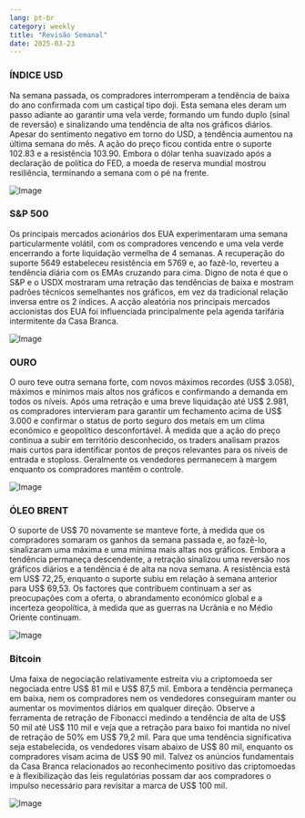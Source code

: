 ```yaml
---
lang: pt-br
category: weekly
title: "Revisão Semanal"
date: 2025-03-23
---
```


### ÍNDICE USD

Na semana passada, os compradores interromperam a tendência de baixa do ano confirmada com um castiçal tipo doji. Esta semana eles deram um passo adiante ao garantir uma vela verde, formando um fundo duplo (sinal de reversão) e sinalizando uma tendência de alta nos gráficos diários. Apesar do sentimento negativo em torno do USD, a tendência aumentou na última semana do mês. A ação do preço ficou contida entre o suporte 102.83 e a resistência 103.90. Embora o dólar tenha suavizado após a declaração de política do FED, a moeda de reserva mundial mostrou resiliência, terminando a semana com o pé na frente.

![Image](https://markleighedu.github.io/img/Mar-2025/23-Mar-2025/usdindex.jpg)

### S&P 500

Os principais mercados acionários dos EUA experimentaram uma semana particularmente volátil, com os compradores vencendo e uma vela verde encerrando a forte liquidação vermelha de 4 semanas. A recuperação do suporte 5649 estabeleceu resistência em 5769 e, ao fazê-lo, reverteu a tendência diária com os EMAs cruzando para cima. Digno de nota é que o S&P e o USDX mostraram uma retração das tendências de baixa e mostram padrões técnicos semelhantes nos gráficos, em vez da tradicional relação inversa entre os 2 índices. A acção aleatória nos principais mercados accionistas dos EUA foi influenciada principalmente pela agenda tarifária intermitente da Casa Branca.

![Image](https://markleighedu.github.io/img/Mar-2025/23-Mar-2025/sp500.jpg)

### OURO

O ouro teve outra semana forte, com novos máximos recordes (US$ 3.058), máximos e mínimos mais altos nos gráficos e confirmando a demanda em todos os níveis. Após uma retração e uma breve liquidação até US$ 2.981, os compradores intervieram para garantir um fechamento acima de US$ 3.000 e confirmar o status de porto seguro dos metais em um clima econômico e geopolítico desconfortável. À medida que a ação do preço continua a subir em território desconhecido, os traders analisam prazos mais curtos para identificar pontos de preços relevantes para os níveis de entrada e stoploss. Geralmente os vendedores permanecem à margem enquanto os compradores mantêm o controle. 

![Image](https://markleighedu.github.io/img/Mar-2025/23-Mar-2025/gold.jpg)

### ÓLEO BRENT

O suporte de US$ 70 novamente se manteve forte, à medida que os compradores somaram os ganhos da semana passada e, ao fazê-lo, sinalizaram uma máxima e uma mínima mais altas nos gráficos. Embora a tendência permaneça descendente, a retração sinalizou uma reversão nos gráficos diários e a tendência é de alta na nova semana. A resistência está em US$ 72,25, enquanto o suporte subiu em relação à semana anterior para US$ 69,53. Os factores que contribuem continuam a ser as preocupações com a oferta, o abrandamento económico global e a incerteza geopolítica, à medida que as guerras na Ucrânia e no Médio Oriente continuam.

![Image](https://markleighedu.github.io/img/Mar-2025/23-Mar-2025/brentoil.jpg)

### Bitcoin

Uma faixa de negociação relativamente estreita viu a criptomoeda ser negociada entre US$ 81 mil e US$ 87,5 mil. Embora a tendência permaneça em baixa, nem os compradores nem os vendedores conseguiram manter ou aumentar os movimentos diários em qualquer direção. Observe a ferramenta de retração de Fibonacci medindo a tendência de alta de US$ 50 mil até US$ 110 mil e veja que a retração para baixo foi mantida no nível de retração de 50% em US$ 79,2 mil. Para que uma tendência significativa seja estabelecida, os vendedores visam abaixo de US$ 80 mil, enquanto os compradores visam acima de US$ 90 mil. Talvez os anúncios fundamentais da Casa Branca relacionados ao reconhecimento positivo das criptomoedas e à flexibilização das leis regulatórias possam dar aos compradores o impulso necessário para revisitar a marca de US$ 100 mil.

![Image](https://markleighedu.github.io/img/Mar-2025/23-Mar-2025/bitcoin.jpg)

